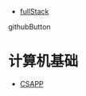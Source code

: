 + [fullStack](./fullStack/myFullStack.md)

<a src="https://github.com/">githubButton</a>

# 计算机基础
   + [CSAPP](CSAPP/readme.md)

